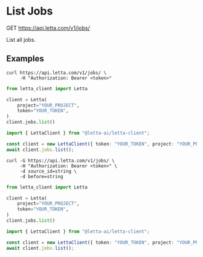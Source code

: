 # List Jobs

GET https://api.letta.com/v1/jobs/

List all jobs.

## Examples

```shell
curl https://api.letta.com/v1/jobs/ \
     -H "Authorization: Bearer <token>"
```

```python
from letta_client import Letta

client = Letta(
    project="YOUR_PROJECT",
    token="YOUR_TOKEN",
)
client.jobs.list()

```

```typescript
import { LettaClient } from "@letta-ai/letta-client";

const client = new LettaClient({ token: "YOUR_TOKEN", project: "YOUR_PROJECT" });
await client.jobs.list();

```

```shell
curl -G https://api.letta.com/v1/jobs/ \
     -H "Authorization: Bearer <token>" \
     -d source_id=string \
     -d before=string
```

```python
from letta_client import Letta

client = Letta(
    project="YOUR_PROJECT",
    token="YOUR_TOKEN",
)
client.jobs.list()

```

```typescript
import { LettaClient } from "@letta-ai/letta-client";

const client = new LettaClient({ token: "YOUR_TOKEN", project: "YOUR_PROJECT" });
await client.jobs.list();

```